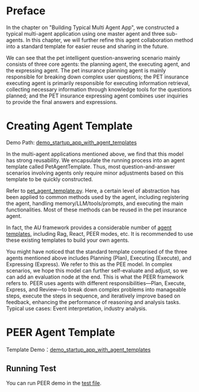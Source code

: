 # Preface
In the chapter on "Building Typical Multi Agent App", we constructed a typical multi-agent application using one master agent and three sub-agents. In this chapter, we will further refine this agent collaboration method into a standard template for easier reuse and sharing in the future.

We can see that the pet intelligent question-answering scenario mainly consists of three core agents: the planning agent, the executing agent, and the expressing agent. The pet insurance planning agent is mainly responsible for breaking down complex user questions; the PET insurance executing agent is primarily responsible for executing information retrieval, collecting necessary information through knowledge tools for the questions planned; and the PET insurance expressing agent combines user inquiries to provide the final answers and expressions.

# Creating Agent Template
Demo Path: [demo_startup_app_with_agent_templates](../../../../examples/startup_app/demo_startup_app_with_agent_templates)

In the multi-agent applications mentioned above, we find that this model has strong reusability. We encapsulate the running process into an agent template called PetAgentTemplate. Thus, most question-and-answer scenarios involving agents only require minor adjustments based on this template to be quickly constructed.

Refer to [pet_agent_template.py](../../../../examples/startup_app/demo_startup_app_with_agent_templates/intelligence/agentic/agent/agent_template/pet_agent_template.py). Here, a certain level of abstraction has been applied to common methods used by the agent, including registering the agent, handling memory/LLM/tools/prompts, and executing the main functionalities. Most of these methods can be reused in the pet insurance agent.

In fact, the AU framework provides a considerable number of [agent templates](../../../../agentuniverse/agent/template), including Rag, React, PEER modes, etc. It is recommended to use these existing templates to build your own agents.

You might have noticed that the standard template comprised of the three agents mentioned above includes Planning (Plan), Executing (Execute), and Expressing (Express). We refer to this as the PEE model. In complex scenarios, we hope this model can further self-evaluate and adjust, so we can add an evaluation node at the end. This is what the PEER framework refers to. PEER uses agents with different responsibilities—Plan, Execute, Express, and Review—to break down complex problems into manageable steps, execute the steps in sequence, and iteratively improve based on feedback, enhancing the performance of reasoning and analysis tasks. Typical use cases: Event interpretation, industry analysis.

# PEER Agent Template
Template Demo：[demo_startup_app_with_agent_templates](../../../../examples/sample_apps/peer_agent_app)

## Running Test
You can run PEER demo in the [test file](../../../../examples/sample_apps/peer_agent_app/intelligence/test/peer_agent.py).